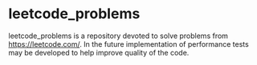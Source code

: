 # leetcode_problems
leetcode_problems is a repository devoted to solve problems from https://leetcode.com/.
In the future implementation of performance tests may be developed to help improve quality of the code.
